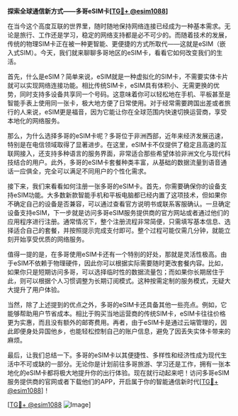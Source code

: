 **探索全球通信新方式——多哥eSIM卡[[TG💪+ @esim1088](https://t.me/s/esim1088)]**

在当今这个高度互联的世界里，随时随地保持网络连接已经成为一种基本需求。无论是旅行、工作还是学习，稳定的网络支持都是必不可少的。而随着技术的发展，传统的物理SIM卡正在被一种更智能、更便捷的方式所取代——这就是eSIM（嵌入式SIM）。今天，我们就来聊聊多哥地区的eSIM卡，看看它如何改变我们的生活。

首先，什么是eSIM？简单来说，eSIM就是一种虚拟化的SIM卡，不需要实体卡片就可以实现网络连接功能。相比传统SIM卡，eSIM具有体积小、无需更换的优势，同时支持多设备共享同一个号码。这意味着你可以轻松地在手机、平板甚至是智能手表上使用同一张卡，极大地方便了日常使用。对于经常需要跨国出差或者旅行的人来说，eSIM更是福音，因为它能让你在全球范围内快速切换运营商，享受本地化的网络服务。

那么，为什么选择多哥的eSIM卡呢？多哥位于非洲西部，近年来经济发展迅速，特别是在电信领域取得了显著进步。在这里，eSIM卡不仅提供了稳定且高速的互联网接入，还支持多种语言的服务界面，非常适合那些希望体验非洲文化与现代科技结合的用户。此外，多哥的eSIM卡套餐种类丰富，从基础的数据流量到语音通话一应俱全，完全可以满足不同用户的个性化需求。

接下来，我们来看看如何注册一张多哥的eSIM卡。首先，你需要确保你的设备支持eSIM功能。大多数新款智能手机和平板电脑都已经内置了这项技术，但如果你不确定自己的设备是否兼容，可以通过查看官方说明书或联系客服确认。一旦确定设备支持eSIM，下一步就是访问多哥eSIM服务提供商的官方网站或者通过他们的应用程序进行注册。通常情况下，整个注册流程非常简便，只需填写基本信息、选择适合自己的套餐，并按照提示完成支付即可。整个过程可能仅需几分钟，就能立刻开始享受优质的网络服务。

值得一提的是，在多哥使用eSIM卡还有一个特别的好处，那就是灵活性极高。由于eSIM不依赖于物理硬件，因此你可以根据实际需要随时更改套餐内容。比如，如果你只是短期访问多哥，可以选择临时性的数据流量包；而如果你长期居住于此，则可以根据个人习惯调整为长期订阅模式。这种按需定制的服务模式，无疑大大提升了用户体验。

当然，除了上述提到的优点之外，多哥的eSIM卡还具备其他一些亮点。例如，它能够帮助用户节省成本。相比于购买当地运营商的传统SIM卡，eSIM卡往往价格更为实惠，而且没有额外的邮寄费用。再者，由于eSIM卡是通过云端管理的，因此即便身处异国他乡，也能轻松控制自己的账户信息，避免了因丢失实体卡带来的麻烦。

最后，让我们总结一下。多哥的eSIM卡以其便捷性、多样性和经济性成为现代生活中不可或缺的一部分。无论你是计划前往多哥旅游、学习还是工作，拥有一张本地化的eSIM卡都将极大地提升你的出行体验。现在就行动起来吧！访问多哥eSIM服务提供商的官网或者下载他们的APP，开启属于你的智能通信新时代[[TG💪+ @esim1088](https://t.me/s/esim1088)]！

[[TG💪+ @esim1088](https://t.me/s/esim1088) ![Image](https://i.postimg.cc/4NQfJmqS/Snipaste-2025-05-13-00-14-12.png)]